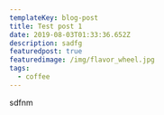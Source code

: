```yaml
---
templateKey: blog-post
title: Test post 1
date: 2019-08-03T01:33:36.652Z
description: sadfg
featuredpost: true
featuredimage: /img/flavor_wheel.jpg
tags:
  - coffee
---
```

sdfnm
